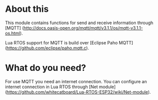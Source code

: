 # About this

This module contains functions for send and receive information through [MQTT] (http://docs.oasis-open.org/mqtt/mqtt/v3.1.1/os/mqtt-v3.1.1-os.html).

Lua RTOS support for MQTT is build over [Eclipse Paho MQTT] (https://github.com/eclipse/paho.mqtt.c).

# What do you need?

For use MQTT you need an internet connection. You can configure an internet connection in Lua RTOS through [Net module] (https://github.com/whitecatboard/Lua-RTOS-ESP32/wiki/Net-module).